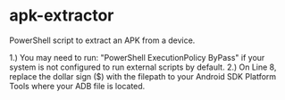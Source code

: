 # apk-extractor
PowerShell script to extract an APK from a device.

1.) You may need to run: "PowerShell ExecutionPolicy ByPass" if your system is not configured to run external scripts by default.
2.) On Line 8, replace the dollar sign ($) with the filepath to your Android SDK Platform Tools where your ADB file is located.
